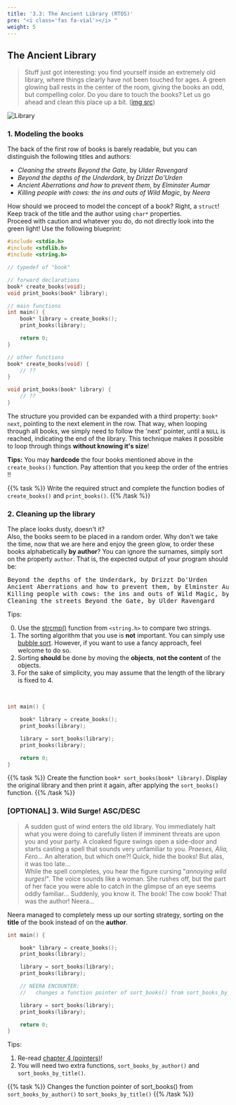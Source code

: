 ```yaml
---
title: '3.3: The Ancient Library (RTOS)'
pre: "<i class='fas fa-vial'></i> "
weight: 5
---
```


## The Ancient Library

> Stuff just got interesting: you find yourself inside an extremely old library, where things clearly have not been touched for ages. A green glowing ball rests in the center of the room, giving the books an odd, but compelling color. Do you dare to touch the books? Let us go ahead and clean this place up a bit. ([img src](https://dublin2019.com/3906-2/fantasy-library-art-736x459/))

![Library](/img/labs/library.png)

### 1. Modeling the books

The back of the first row of books is barely readable, but you can distinguish the following titles and authors: 

* _Cleaning the streets Beyond the Gate_, by _Ulder Ravengard_
* _Beyond the depths of the Underdark_, by _Drizzt Do'Urden_
* _Ancient Aberrations and how to prevent them_, by _Elminster Aumar_
* _Killing people with cows: the ins and outs of Wild Magic_, by _Neera_

How should we proceed to model the concept of a book? Right, a `struct`! Keep track of the title and the author using `char*` properties. <br/>
Proceed with caution and whatever you do, do not directly look into the green light! Use the following blueprint:

```C
#include <stdio.h>
#include <stdlib.h>
#include <string.h>

// typedef of "book"

// forward declarations
book* create_books(void);
void print_books(book* library);

// main functions
int main() {
    book* library = create_books();
    print_books(library);

    return 0;
}

// other functions
book* create_books(void) {
    // ??
}

void print_books(book* library) {
    // ??
}
```
The structure you provided can be expanded with a third property: `book* next`, pointing to the next element in the row. That way, when looping through all books, we simply need to follow the 'next' pointer, until a `NULL` is reached, indicating the end of the library. This technique makes it possible to loop through things **without knowing it's size**! 

**Tips:** You may **hardcode** the four books mentioned above in the ```create_books()``` function. Pay attention that you keep the order of the entries !!


{{% task %}}
Write the required struct and complete the function bodies of ```create_books()``` and ```print_books()```.
{{% /task %}}



### 2. Cleaning up the library

The place looks dusty, doesn't it? <br/>
Also, the books seem to be placed in a random order. Why don't we take the time, now that we are here and enjoy the green glow, to order these books alphabetically **by author**? You can ignore the surnames, simply sort on the property `author`. That is, the expected output of your program should be:

<pre>
Beyond the depths of the Underdark, by Drizzt Do'Urden
Ancient Aberrations and how to prevent them, by Elminster Aumar
Killing people with cows: the ins and outs of Wild Magic, by Neera
Cleaning the streets Beyond the Gate, by Ulder Ravengard
</pre>

Tips:

0. Use the [strcmp()](https://www.tutorialspoint.com/c_standard_library/c_function_strcmp) function from `<string.h>` to compare two strings.
0. The sorting algorithm that you use is **not** important. You can simply use [bubble sort](https://en.wikipedia.org/wiki/Bubble_sort). However, if you want to use a fancy approach, feel welcome to do so.
0. Sorting **should** be done by moving the **objects**, **not the content** of the objects.
0. For the sake of simplicity, you may assume that the length of the library is fixed to 4.

&nbsp;
```C
int main() {

    book* library = create_books();
    print_books(library);

    library = sort_books(library);
    print_books(library);

    return 0;
}
```

{{% task %}}
Create the function `book* sort_books(book* library)`. Display the original library and then print it again, after applying the ```sort_books()``` function.
{{% /task %}}


### [OPTIONAL] 3. Wild Surge! ASC/DESC

> A sudden gust of wind enters the old library. You immediately halt what you were doing to carefully listen if imminent threats are upon you and your party. A cloaked figure swings open a side-door and starts casting a spell that sounds very unfamiliar to you. _Praeses, Alia, Fero..._ An alteration, but which one?! Quick, hide the books! But alas, it was too late... <br/>
While the spell completes, you hear the figure cursing "_annoying wild surges!_". The voice sounds like a woman. She rushes off, but the part of her face you were able to catch in the glimpse of an eye seems oddly familiar... Suddenly, you know it. The book! The cow book! That was the author! Neera... 

Neera managed to completely mess up our sorting strategy, sorting on the **title** of the book instead of on the **author**. 

```C
int main() {

    book* library = create_books();
    print_books(library);

    library = sort_books(library);
    print_books(library);

    // NEERA ENCOUNTER:
    //   changes a function pointer of sort_books() from sort_books_by_author() to sort_books_by_title()

    library = sort_books(library);
    print_books(library);

    return 0;
}
```


Tips:

1. Re-read [chapter 4 (pointers)](/ch4-pointers)!
2. You will need two extra functions, `sort_books_by_author()` and `sort_books_by_title()`.

{{% task %}}
Changes the function pointer of sort_books() from `sort_books_by_author()` to `sort_books_by_title()`
{{% /task %}}

